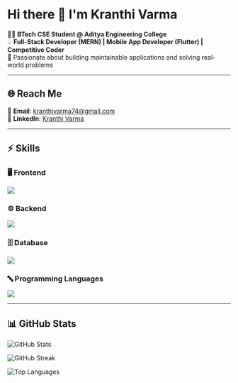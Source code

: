 # Hi there 👋 I'm Kranthi Varma  

👨‍💻 **BTech CSE Student @ Aditya Engineering College**  
💡 **Full-Stack Developer (MERN) | Mobile App Developer (Flutter) | Competitive Coder**  
🚀 Passionate about building maintainable applications and solving real-world problems  

---

## 🌐 Reach Me  
📧 **Email**: [kranthivarma74@gmail.com](mailto:kranthivarma74@gmail.com)  
💼 **LinkedIn**: [Kranthi Varma](https://www.linkedin.com/in/kranthi-varma-92b374268/)  

---

## ⚡ Skills  

### 🖥️ Frontend  
<p>
  <img src="https://skillicons.dev/icons?i=react,flutter,html,css" />
</p>

### ⚙️ Backend  
<p>
  <img src="https://skillicons.dev/icons?i=nodejs,spring" />
</p>

### 🗄️ Database  
<p>
  <img src="https://skillicons.dev/icons?i=mysql,mongodb,firebase" />
</p>

### 🔤 Programming Languages  
<p>
  <img src="https://skillicons.dev/icons?i=cpp,java,python,javascript,dart" />
</p>

---

## 📊 GitHub Stats  

<!-- <p align="center">
  <img src="https://komarev.com/ghpvc/?username=kranthivarma&label=Profile%20views&color=0e75b6&style=flat" alt="Profile Views" />
</p> -->
![GitHub Stats](https://github-readme-stats.vercel.app/api?username=kranthivarma&show_icons=true&theme=tokyonight&count_private=true&include_all_commits=true)

![GitHub Streak](https://github-readme-streak-stats.herokuapp.com/?user=kranthivarma&theme=tokyonight)

![Top Languages](https://github-readme-stats.vercel.app/api/top-langs/?username=kranthivarma&layout=compact&theme=tokyonight&count_private=true)
